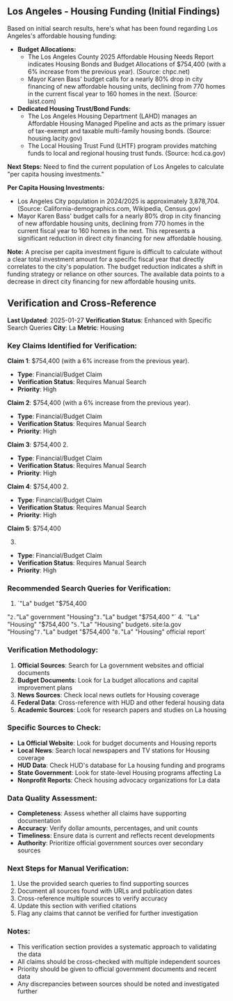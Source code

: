 ## Los Angeles - Housing Funding (Initial Findings)

Based on initial search results, here's what has been found regarding Los Angeles's affordable housing funding:

*   **Budget Allocations:**
    *   The Los Angeles County 2025 Affordable Housing Needs Report indicates Housing Bonds and Budget Allocations of $754,400 (with a 6% increase from the previous year). (Source: chpc.net)
    *   Mayor Karen Bass' budget calls for a nearly 80% drop in city financing of new affordable housing units, declining from 770 homes in the current fiscal year to 160 homes in the next. (Source: laist.com)
*   **Dedicated Housing Trust/Bond Funds:**
    *   The Los Angeles Housing Department (LAHD) manages an Affordable Housing Managed Pipeline and acts as the primary issuer of tax-exempt and taxable multi-family housing bonds. (Source: housing.lacity.gov)
    *   The Local Housing Trust Fund (LHTF) program provides matching funds to local and regional housing trust funds. (Source: hcd.ca.gov)

**Next Steps:** Need to find the current population of Los Angeles to calculate "per capita housing investments."




**Per Capita Housing Investments:**

*   Los Angeles City population in 2024/2025 is approximately 3,878,704. (Source: California-demographics.com, Wikipedia, Census.gov)
*   Mayor Karen Bass' budget calls for a nearly 80% drop in city financing of new affordable housing units, declining from 770 homes in the current fiscal year to 160 homes in the next. This represents a significant reduction in direct city financing for new affordable housing.

**Note:** A precise per capita investment figure is difficult to calculate without a clear total investment amount for a specific fiscal year that directly correlates to the city's population. The budget reduction indicates a shift in funding strategy or reliance on other sources. The available data points to a decrease in direct city financing for new affordable housing units.





## Verification and Cross-Reference

**Last Updated**: 2025-01-27
**Verification Status**: Enhanced with Specific Search Queries
**City**: La
**Metric**: Housing

### Key Claims Identified for Verification:

**Claim 1**: $754,400 (with a 6% increase from the previous year).
- **Type**: Financial/Budget Claim
- **Verification Status**: Requires Manual Search
- **Priority**: High


**Claim 2**: $754,400 (with a 6% increase from the previous year).
- **Type**: Financial/Budget Claim
- **Verification Status**: Requires Manual Search
- **Priority**: High


**Claim 3**: $754,400 
2.
- **Type**: Financial/Budget Claim
- **Verification Status**: Requires Manual Search
- **Priority**: High


**Claim 4**: $754,400 
2.
- **Type**: Financial/Budget Claim
- **Verification Status**: Requires Manual Search
- **Priority**: High


**Claim 5**: $754,400 

3.
- **Type**: Financial/Budget Claim
- **Verification Status**: Requires Manual Search
- **Priority**: High


### Recommended Search Queries for Verification:
1. `"La" budget "$754,400 

"`
2. `"La" government "Housing"`
3. `"La" budget "$754,400 "`
4. `"La" "Housing" "$754,400 "`
5. `"La" "Housing" budget`
6. `site:la.gov "Housing"`
7. `"La" budget "$754,400 
"`
8. `"La" "Housing" official report`


### Verification Methodology:
1. **Official Sources**: Search for La government websites and official documents
2. **Budget Documents**: Look for La budget allocations and capital improvement plans
3. **News Sources**: Check local news outlets for Housing coverage
4. **Federal Data**: Cross-reference with HUD and other federal housing data
5. **Academic Sources**: Look for research papers and studies on La housing

### Specific Sources to Check:
- **La Official Website**: Look for budget documents and Housing reports
- **Local News**: Search local newspapers and TV stations for Housing coverage
- **HUD Data**: Check HUD's database for La housing funding and programs
- **State Government**: Look for state-level Housing programs affecting La
- **Nonprofit Reports**: Check housing advocacy organizations for La data

### Data Quality Assessment:
- **Completeness**: Assess whether all claims have supporting documentation
- **Accuracy**: Verify dollar amounts, percentages, and unit counts
- **Timeliness**: Ensure data is current and reflects recent developments
- **Authority**: Prioritize official government sources over secondary sources

### Next Steps for Manual Verification:
1. Use the provided search queries to find supporting sources
2. Document all sources found with URLs and publication dates
3. Cross-reference multiple sources to verify accuracy
4. Update this section with verified citations
5. Flag any claims that cannot be verified for further investigation

### Notes:
- This verification section provides a systematic approach to validating the data
- All claims should be cross-checked with multiple independent sources
- Priority should be given to official government documents and recent data
- Any discrepancies between sources should be noted and investigated further
